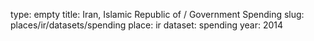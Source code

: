 type: empty
title: Iran, Islamic Republic of / Government Spending
slug: places/ir/datasets/spending
place: ir
dataset: spending
year: 2014
